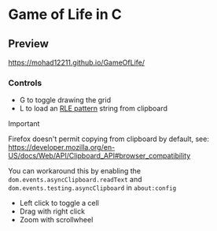 # Game of Life in C

## Preview
https://mohad12211.github.io/GameOfLife/
### Controls
- G to toggle drawing the grid
- L to load an [RLE pattern](https://conwaylife.com/wiki/Run_Length_Encoded) string from clipboard
> [!IMPORTANT]
> Firefox doesn't permit copying from clipboard by default, see: https://developer.mozilla.org/en-US/docs/Web/API/Clipboard_API#browser_compatibility
>
> You can workaround this by enabling the `dom.events.asyncClipboard.readText` and `dom.events.testing.asyncClipboard` in `about:config`
- Left click to toggle a cell
- Drag with right click
- Zoom with scrollwheel
